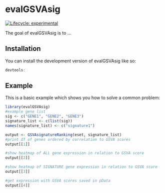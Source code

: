 
# evalGSVAsig

<!-- badges: start -->
[![Lifecycle: experimental](https://img.shields.io/badge/lifecycle-experimental-orange.svg)](https://lifecycle.r-lib.org/articles/stages.html#experimental)
<!-- badges: end -->

The goal of evalGSVAsig is to ...

## Installation

You can install the development version of evalGSVAsig like so:

``` r
devtools:
```

## Example

This is a basic example which shows you how to solve a common problem:

``` r
library(evalGSVAsig)
#example gene list
sig <- c("GENE1", "GENE2", "GENE3")
signature_list <- c(list(sig))
names(signature_list) <- c("signature1")

output <- GSVAsignatureRanking(eset, signature_list)
#print df of genes ordered by correlation to GSVA scores
output[[1]]

#show heatmap of ALL gene expression in relation to GSVA score
output[[2]]

#show heatmap of SIGNATURE gene expression in relation to GSVA score
output[[3]]

#get expression with GSVA scores saved in pData
output[[4]]
```

